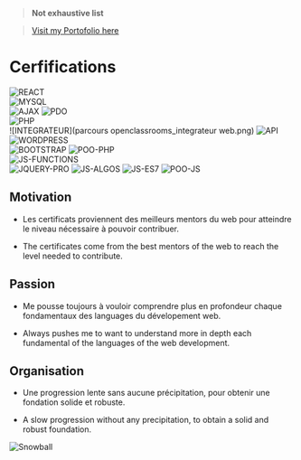 > **Not exhaustive list**

> [Visit my Portofolio here](https://projets.neworldwebsites.fr/)

# Cerfifications

![REACT](react_openclassroom_5921293698.png)  
![MYSQL](The_Ultimate_MySQL_Bootcamp_Go_from_SQL_Beginner_to_Expert.png)  
![AJAX](AJAX_Lets_build_a_COOL_project_Edwin.png)
![PDO](PHP_with_PDO_ULTIMATE_Crash_Course.png)  
![PHP](PHP_for_Beginners-Become_a_PHP_Master.png)  
![INTEGRATEUR](parcours openclassrooms_integrateur web.png)
![API](openclassrooms_utilisez-des-api-rest-dans-vos-projets-web.png)  
![WORDPRESS](openclassrooms_propulsez-votre-site-avec-wordpress.png)  
![BOOTSTRAP](openclassrooms_prenez-en-main-bootstrap.png)
![POO-PHP](Object_Oriented_PHP_MVC_Traversy.png)  
![JS-FUNCTIONS](Master_Javascript_Functions.png)  
![JQUERY-PRO](Maîtrise_jQuery_Comme_un_Pro_Guide_Complet.png)
![JS-ALGOS](Javascript-Algorithms.png)
![JS-ES7](JavaScript_Guide_Ultime_(ES6_ES7_inclus).png)
![POO-JS](Foundation_Javascript_Object_Oriented_JS.png)



## Motivation
* Les certificats proviennent des meilleurs mentors du web pour atteindre le niveau nécessaire à pouvoir contribuer.

* The certificates come from the best mentors of the web to reach the level needed to contribute.

## Passion
* Me pousse toujours à vouloir comprendre plus en profondeur chaque fondamentaux des languages du dévelopement web.

* Always pushes me to want to understand more in depth each fundamental of the languages of the web development.

## Organisation
* Une progression lente sans aucune précipitation, pour obtenir une fondation solide et robuste.

* A slow progression without any precipitation, to obtain a solid and robust foundation.


![Snowball](https://neworldwebsites.fr/cdn/img/snowball.jpg)


